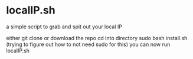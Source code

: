 # localIP.sh
a simple script to grab and spit out your local IP

either git clone or download the repo
cd into directory
sudo bash install.sh (trying to figure out how to not need sudo for this)
you can now run localIP.sh
